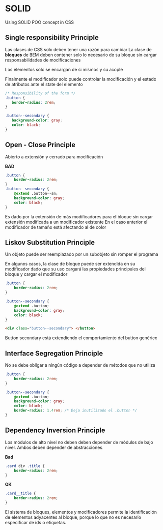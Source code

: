 <!--
vim:spell wrap ts=2 sw=2
-->
# SOLID

Using SOLID POO concept in CSS

## Single responsibility Principle

Las clases de CSS solo deben tener una razón para cambiar
La clase de **bloques** de BEM deben contener solo lo necesario de su bloque
sin cargar responsabilidades de modificaciones

Los elementos solo se encargan de si mismos y su acople

Finalmente el modificador solo puede controlar la modificación y el estado de atributos ante
el state del elemento
  
 ```css
/* Responsibility of the form */
.button {
    border-radius: 2rem;
}

.button--secondary {
    background-color: gray;
    color: black;
}
```
  
## Open - Close Principle

Abierto a extensión y cerrado para modificación

 **BAD**

```css
.button {
    border-radius: 2rem;
}
.button--secondary {
    @extend .button--sm;
    background-color: gray;
    color: black;
}
```

Es dado por la extensión de más modificadores para el bloque sin cargar
extensión modificada a un modificador existente
En el caso anterior el modificador de tamaño está afectando al de color

## Liskov Substitution Principle

Un objeto puede ser reemplazado por un subobjeto sin romper el programa

En algunos casos, la clase de bloque puede ser extendida en su modificador
dado que su uso cargará las propiedades principales del bloque y cargar el modificador

```css
.button {
    border-radius: 2rem;
}

.button--secondary {
    @extend .button;
    background-color: gray;
    color: black;
}
```

```html
<div class="button--secondary"> </button>
```

Button secondary está extendiendo el comportamiento del button genérico

## Interface Segregation Principle

No se debe obligar a ningún código a depender de métodos que no utiliza

```css
.button {
    border-radius: 2rem;
}

.button--secondary {
    @extend .button;
    background-color: gray;
    color: black;
    border-radius: 1.4rem; /* Deja inutilizado el .button */ 
}
```

##  Dependency Inversion Principle


Los módulos de alto nivel no deben deben depender de módulos de bajo nivel.
Ambos deben depender de abstracciones.

**Bad**

```css
.card div .title {
    border-radius: 2rem;
}

```

**OK**

```css
.card__title {
    border-radius: 2rem;
}

```

El sistema de bloques, elementos y modificadores permite la identificación de elementos
adyacentes al bloque, porque lo que no es necesario especificar de ids o etiquetas.
